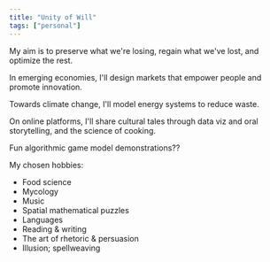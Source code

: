 ```yaml
---
title: "Unity of Will"
tags: ["personal"]
---
```


My aim is to preserve what we're losing, regain what we've lost, and optimize the rest.

In emerging economies, I'll design markets that empower people and promote innovation.

Towards climate change, I'll model energy systems to reduce waste.

On online platforms, I'll share cultural tales through data viz and oral storytelling, and the science of cooking.

Fun algorithmic game model demonstrations??

My chosen hobbies:
- Food science
- Mycology
- Music
- Spatial mathematical puzzles
- Languages
- Reading & writing
- The art of rhetoric & persuasion
- Illusion; spellweaving
